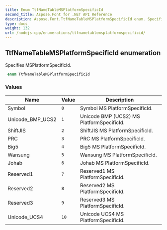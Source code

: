 ```yaml
---
title: Enum TtfNameTableMSPlatformSpecificId
second_title: Aspose.Font for .NET API Reference
description: Aspose.Font.TtfNameTableMSPlatformSpecificId enum. Specifies MSPlatformSpecificId
type: docs
weight: 132
url: /nodejs-cpp/enumerations/ttfnametablemsplatformspecificid/
---
```

## TtfNameTableMSPlatformSpecificId enumeration

Specifies MSPlatformSpecificId.

```csharp
 enum TtfNameTableMSPlatformSpecificId
```

### Values

| Name | Value | Description |
| --- | --- | --- |
| Symbol | `0` | Symbol MS PlatformSpecificId.
| Unicode_BMP_UCS2 | `1` | Unicode BMP (UCS2) MS PlatformSpecificId.
| ShiftJIS | `2` | ShiftJIS MS PlatformSpecificId.
| PRC | `3` | PRC MS PlatformSpecificId.
| Big5 | `4` | Big5 MS PlatformSpecificId.
| Wansung | `5` | Wansung MS PlatformSpecificId.
| Johab | `6` | Johab MS PlatformSpecificId.
| Reserved1 | `7` | Reserved1 MS PlatformSpecificId.
| Reserved2 | `8` | Reserved2 MS PlatformSpecificId.
| Reserved3 | `9` | Reserved3 MS PlatformSpecificId.
| Unicode_UCS4 | `10` | Unicode UCS4 MS PlatformSpecificId.

